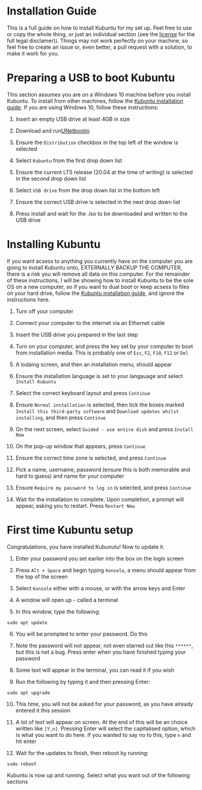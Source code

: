 # Installation Guide

This is a full guide on how to install Kubuntu for my set up. Feel free to use or copy the whole thing, or just an individual section (see the [license](./LICENSE) for the full legal disclamer)). Things may not work perfectly on your machine, so feel free to create an issue or, even better, a pull request with a solution, to make it work for you.

# Preparing a USB to boot Kubuntu

This section assumes you are on a Windows 10 machine before you install Kubuntu. To install from other machines, follow the [Kubuntu installation guide](https://userbase.kde.org/Kubuntu/Installation). If you are using Windows 10, follow these instructions:

1.    Insert an empty USB drive at least 4GB in size

2.    Download and run[UNetbootin](https://unetbootin.github.io/)

3.    Ensure the ```Distribution``` checkbox in the top left of the window is selected

4.    Select ```Kubuntu``` from the first drop down list

5.    Ensure the current LTS release (20.04 at the time of writing) is selected in the second drop down list

6.    Select ```USB drive``` from the drop down list in the bottom left

7.    Ensure the correct USB drive is selected in the next drop down list

8.    Press install and wait for the .iso to be downloaded and written to the USB drive

# Installing Kubuntu

If you want acsess to anything you currently have on the computer you are going to install Kubuntu onto, EXTERNALLY BACKUP THE COMPUTER, there is a risk you will remove all data on this computer. For the remainder of these instructions, I will be showing how to install Kubuntu to be the sole OS on a new computer, so if you want to dual boot or keep acsess to files on your hard drive, follow the [Kubuntu installation guide](https://userbase.kde.org/Kubuntu/Installation#Install_Process), and ignore the instructions here.

1.    Turn off your computer

2.    Connect your computer to the internet via an Ethernet cable

3.    Insert the USB drive you prepared in the last step

4.    Turn on your computer, and press the key set by your computer to boot from installation media. This is probably one of ```Esc```, ```F2```, ```F10```, ```F12``` or ```Del```

5.    A lodaing screen, and then an installation menu, should appear

6.    Ensure the installation language is set to your langauage and select ```Install Kubuntu```

7.    Select the correct keyboard layout and press ```Continue```

8.    Ensure ```Normal installation``` is selected, then tick the boxes marked ```Install this third-party software``` and ```Download updates whilst installing```, and then press ```Continue```

9.    On the next screen, select ```Guided - use entire disk``` and press ```Install Now```

10.    On the pop-up window that appears, press ```Continue```

11.    Ensure the correct time zone is selected, and press ```Continue```

12.    Pick a name, username, password (ensure this is both memorable and hard to guess) and name for your computer

13.    Ensure ````Require my password to log in```` is selected, and press ```Continue```

14.    Wait for the installation to complete. Upon completion, a prompt will appear, asking you to restart. Press ```Restart Now```

# First time Kubuntu setup

Congratulations, you have installed Kubunutu! Now to update it.

1.    Enter your password you set earlier into the box on the login screen

2.    Press ```Alt + Space``` and begin typing ```Konsole```, a menu should appear from the top of the screen

3.    Select ```Konsole``` either with a mouse, or with the arrow keys and Enter

4.    A window will open up - called a terminal

5.    In this window, type the following:
```
sudo apt update
```
6.    You will be prompted to enter your password. Do this

7.    Note the password will not appear, not even starred out like this ```******```, but this is not a bug. Press enter when you have finished typing your password

8.    Some text will appear in the terminal, you can read it if you wish

9.    Run the following by typing it and then pressing Enter:
```
sudo apt upgrade
```
10.    This time, you will not be asked for your password, as you have already entered it this session

11.    A lot of text will appear on screen. At the end of this will be an choice written like ```[Y,n]```. Pressing Enter will select the capitalised option, which is what you want to do here. If you wanted to say no to this, type ```n``` and hit enter

12.    Wait for the updates to finish, then reboot by running:
```
sudo reboot
```
Kubuntu is now up and running. Select what you want out of the following sections
